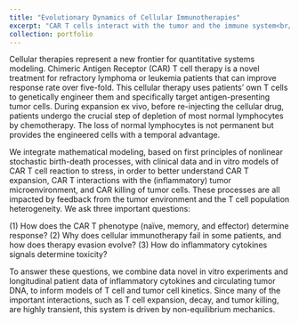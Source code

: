 ```yaml
---
title: "Evolutionary Dynamics of Cellular Immunotherapies"
excerpt: "CAR T cells interact with the tumor and the immune system<br/><img src='/images/CAR-T_01.png' width=50>"
collection: portfolio
---
```


Cellular therapies represent a new frontier for quantitative systems modeling. Chimeric Antigen Receptor (CAR) T cell therapy is a novel treatment for refractory lymphoma or leukemia patients that can improve response rate over five-fold. This cellular therapy uses patients’ own T cells to genetically engineer them and specifically target antigen-presenting tumor cells. During expansion ex vivo, before re-injecting the cellular drug, patients undergo the crucial step of depletion of most normal lymphocytes by chemotherapy. The loss of normal lymphocytes is not permanent but provides the engineered cells with a temporal advantage. 

We integrate mathematical modeling, based on first principles of nonlinear stochastic birth-death processes, with clinical data and in vitro models of CAR T cell reaction to stress, in order to better understand CAR T expansion, CAR T interactions with the (inflammatory) tumor microenvironment, and CAR killing of tumor cells. These processes are all impacted by feedback from the tumor environment and the T cell population heterogeneity. We ask three important questions: 

(1) How does the CAR T phenotype (naïve, memory, and effector) determine response? 
(2) Why does cellular immunotherapy fail in some patients, and how does therapy evasion evolve? 
(3) How do inflammatory cytokines signals determine toxicity? 

To answer these questions, we combine data novel in vitro experiments and longitudinal patient data of inflammatory cytokines and circulating tumor DNA, to inform models of T cell and tumor cell kinetics. Since many of the important interactions, such as T cell expansion, decay, and tumor killing, are highly transient, this system is driven by non-equilibrium mechanics.
